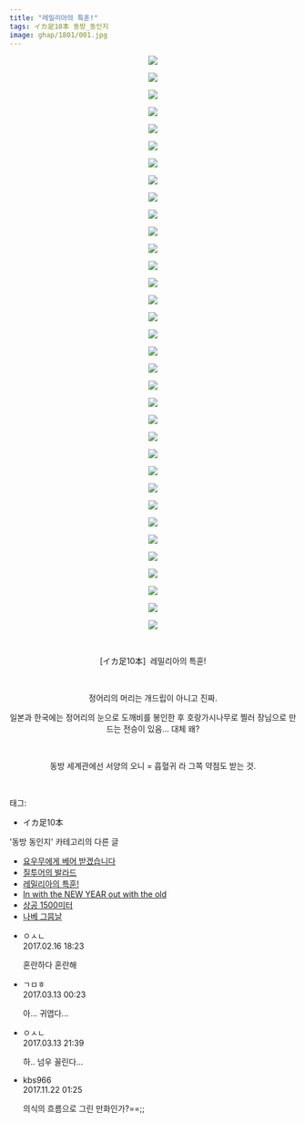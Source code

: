 ```yaml
---
title: "레밀리아의 특훈!"
tags: イカ足10本 동방_동인지
image: ghap/1801/001.jpg
---
```

<div class="article">
<p style="text-align: center; clear: none; float: none;"><img src="{{ site.nasurl }}/ghap/1801/001.jpg"/></p>
<p style="text-align: center; clear: none; float: none;"><img src="{{ site.nasurl }}/ghap/1801/002.jpg"/></p>
<p style="text-align: center; clear: none; float: none;"><img src="{{ site.nasurl }}/ghap/1801/003.jpg"/></p>
<p style="text-align: center; clear: none; float: none;"><img src="{{ site.nasurl }}/ghap/1801/004.jpg"/></p>
<p style="text-align: center; clear: none; float: none;"><img src="{{ site.nasurl }}/ghap/1801/005.jpg"/></p>
<p style="text-align: center; clear: none; float: none;"><img src="{{ site.nasurl }}/ghap/1801/006.jpg"/></p>
<p style="text-align: center; clear: none; float: none;"><img src="{{ site.nasurl }}/ghap/1801/007.jpg"/></p>
<p style="text-align: center; clear: none; float: none;"><img src="{{ site.nasurl }}/ghap/1801/008.jpg"/></p>
<p style="text-align: center; clear: none; float: none;"><img src="{{ site.nasurl }}/ghap/1801/009.jpg"/></p>
<p style="text-align: center; clear: none; float: none;"><img src="{{ site.nasurl }}/ghap/1801/010.jpg"/></p>
<p style="text-align: center; clear: none; float: none;"><img src="{{ site.nasurl }}/ghap/1801/011.jpg"/></p>
<p style="text-align: center; clear: none; float: none;"><img src="{{ site.nasurl }}/ghap/1801/012.jpg"/></p>
<p style="text-align: center; clear: none; float: none;"><img src="{{ site.nasurl }}/ghap/1801/013.jpg"/></p>
<p style="text-align: center; clear: none; float: none;"><img src="{{ site.nasurl }}/ghap/1801/014.jpg"/></p>
<p style="text-align: center; clear: none; float: none;"><img src="{{ site.nasurl }}/ghap/1801/015.jpg"/></p>
<p style="text-align: center; clear: none; float: none;"><img src="{{ site.nasurl }}/ghap/1801/016.jpg"/></p>
<p style="text-align: center; clear: none; float: none;"><img src="{{ site.nasurl }}/ghap/1801/017.jpg"/></p>
<p style="text-align: center; clear: none; float: none;"><img src="{{ site.nasurl }}/ghap/1801/018.jpg"/></p>
<p style="text-align: center; clear: none; float: none;"><img src="{{ site.nasurl }}/ghap/1801/019.jpg"/></p>
<p style="text-align: center; clear: none; float: none;"><img src="{{ site.nasurl }}/ghap/1801/020.jpg"/></p>
<p style="text-align: center; clear: none; float: none;"><img src="{{ site.nasurl }}/ghap/1801/021.jpg"/></p>
<p style="text-align: center; clear: none; float: none;"><img src="{{ site.nasurl }}/ghap/1801/022.jpg"/></p>
<p style="text-align: center; clear: none; float: none;"><img src="{{ site.nasurl }}/ghap/1801/023.jpg"/></p>
<p style="text-align: center; clear: none; float: none;"><img src="{{ site.nasurl }}/ghap/1801/024.jpg"/></p>
<p style="text-align: center; clear: none; float: none;"><img src="{{ site.nasurl }}/ghap/1801/025.jpg"/></p>
<p style="text-align: center; clear: none; float: none;"><img src="{{ site.nasurl }}/ghap/1801/026.jpg"/></p>
<p style="text-align: center; clear: none; float: none;"><img src="{{ site.nasurl }}/ghap/1801/027.jpg"/></p>
<p style="text-align: center; clear: none; float: none;"><img src="{{ site.nasurl }}/ghap/1801/028.jpg"/></p>
<p style="text-align: center; clear: none; float: none;"><img src="{{ site.nasurl }}/ghap/1801/029.jpg"/></p>
<p style="text-align: center; clear: none; float: none;"><img src="{{ site.nasurl }}/ghap/1801/030.jpg"/></p>
<p style="text-align: center; clear: none; float: none;"><img src="{{ site.nasurl }}/ghap/1801/031.jpg"/></p>
<p style="text-align: center; clear: none; float: none;"><img src="{{ site.nasurl }}/ghap/1801/032.jpg"/></p>
<p style="text-align: center; clear: none; float: none;"><img src="{{ site.nasurl }}/ghap/1801/033.jpg"/></p>
<p style="text-align: center; clear: none; float: none;"><img src="{{ site.nasurl }}/ghap/1801/034.jpg"/></p>
<p style="text-align: center; clear: none; float: none;"><br/></p>
<p style="text-align: center; clear: none; float: none;">[イカ足10本]  레밀리아의 특훈!</p>
<p style="text-align: center; clear: none; float: none;"><br/></p>
<p style="text-align: center; clear: none; float: none;">정어리의 머리는 개드립이 아니고 진짜.</p>
<p style="text-align: center; clear: none; float: none;">일본과 한국에는 정어리의 눈으로 도깨비를 봉인한 후 호랑가시나무로 찔러 장님으로 만드는 전승이 있음... 대체 왜?</p>
<p style="text-align: center; clear: none; float: none;"><br/></p>
<p style="text-align: center; clear: none; float: none;">동방 세계관에선 서양의 오니 = 흡혈귀 라 그쪽 약점도 받는 것.</p>
<p><br/></p>
</div><div class="tagTrail">
<p>태그: </p>
<ul>
<li>イカ足10本</li>
</ul>
</div><div class="another">
<p>'동방 동인지' 카테고리의 다른 글</p>
<ul>
<li><a href="/2016-08-24-ghap_1803">요우무에게 베어 받겠습니다</a></li>
<li><a href="/2016-08-24-ghap_1802">질투어의 발라드</a></li>
<li><a href="/2016-08-23-ghap_1801">레밀리아의 특훈!</a></li>
<li><a href="/2016-08-23-ghap_1800">In with the NEW YEAR out with the old</a></li>
<li><a href="/2016-08-23-ghap_1799">상공 1500미터</a></li>
<li><a href="/2016-08-23-ghap_1798">나베 그믐날</a></li>
</ul>
</div><div class="cb_module cb_fluid">
<div class="cb_wrt cb_profile">
<div class="comment">
<ul>
<li class="cb_thumb_off" id="comment14917039">
<div class="cb_comment_area">
<div class="cb_info_area">
<div class="cb_section">
<span class="cb_nick_name">ㅇㅅㄴ</span>
</div>
<div class="cb_section">
<span class="cb_date">2017.02.16 18:23 </span>
</div>
</div>
<div class="cb_dsc_comment">
<p class="cb_dsc">
											혼란하다 혼란해
										</p>
</div>
</div></li>
<li class="cb_thumb_off" id="comment14937881">
<div class="cb_comment_area">
<div class="cb_info_area">
<div class="cb_section">
<span class="cb_nick_name">ㄱㅁㅎ</span>
</div>
<div class="cb_section">
<span class="cb_date">2017.03.13 00:23 </span>
</div>
</div>
<div class="cb_dsc_comment">
<p class="cb_dsc">
											아... 귀엽다...
										</p>
</div>
</div></li>
<li class="cb_thumb_off" id="comment14938780">
<div class="cb_comment_area">
<div class="cb_info_area">
<div class="cb_section">
<span class="cb_nick_name">ㅇㅅㄴ</span>
</div>
<div class="cb_section">
<span class="cb_date">2017.03.13 21:39 </span>
</div>
</div>
<div class="cb_dsc_comment">
<p class="cb_dsc">
											하.. 넘우 꼴린다...
										</p>
</div>
</div></li>
<li class="cb_thumb_off" id="comment15134747">
<div class="cb_comment_area">
<div class="cb_info_area">
<div class="cb_section">
<span class="cb_nick_name">kbs966</span>
</div>
<div class="cb_section">
<span class="cb_date">2017.11.22 01:25 </span>
</div>
</div>
<div class="cb_dsc_comment">
<p class="cb_dsc">
											의식의 흐름으로 그린 만화인가?==;;
										</p>
</div>
</div></li>
</ul>
</div>
</div><!-- commentList close -->
</div>